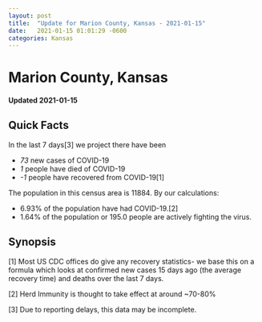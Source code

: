 ```yaml
---
layout: post
title:  "Update for Marion County, Kansas - 2021-01-15"
date:   2021-01-15 01:01:29 -0600
categories: Kansas
---
```


# Marion County, Kansas
#### Updated 2021-01-15

## Quick Facts

In the last 7 days[3] we project there have been
- *73* new cases of COVID-19
- *1* people have died of COVID-19
- *-1* people have recovered from COVID-19[1]

The population in this census area is 11884. By our calculations:
- 6.93% of the population have had COVID-19.[2]
- 1.64% of the population or 195.0 people are actively fighting the virus.

## Synopsis




[1] Most US CDC offices do give any recovery statistics- we base this on a formula which looks at confirmed new cases
15 days ago (the average recovery time) and deaths over the last 7 days.

[2] Herd Immunity is thought to take effect at around ~70-80%

[3] Due to reporting delays, this data may be incomplete.
 
    